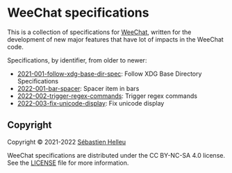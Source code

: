 # WeeChat specifications

This is a collection of specifications for [WeeChat](https://weechat.org),
written for the development of new major features that have lot of impacts
in the WeeChat code.

Specifications, by identifier, from older to newer:

- [2021-001-follow-xdg-base-dir-spec](specs/2021-001-follow-xdg-base-dir-spec.md): Follow XDG Base Directory Specifications
- [2022-001-bar-spacer](specs/2022-001-bar-spacer.md): Spacer item in bars
- [2022-002-trigger-regex-commands](specs/2022-002-trigger-regex-commands.md): Trigger regex commands
- [2022-003-fix-unicode-display](specs/2022-003-fix-unicode-display.md): Fix unicode display

## Copyright

Copyright © 2021-2022 [Sébastien Helleu](https://github.com/flashcode)

WeeChat specifications are distributed under the CC BY-NC-SA 4.0 license.
See the [LICENSE](LICENSE) file for more information.
